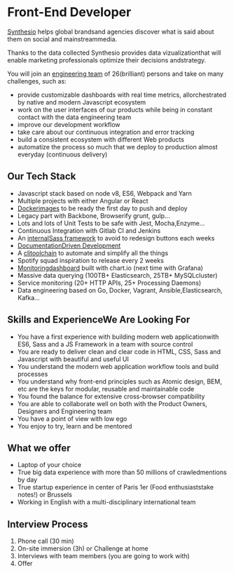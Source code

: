 # Front-End​ Developer

[Synthesio​](https://www.synthesio.com) ​helps​ ​global​ ​brands​ ​and​ ​agencies​ ​discover​ ​what​ ​is​ ​said​ ​about​ ​them​ ​on​ ​social​ ​and mainstream​ ​media.

Thanks​ ​to​ ​the​ ​data​ ​collected​ ​Synthesio​ ​provides​ ​data​ ​vizualization​ ​that​ ​will​ ​enable​ ​marketing professionals​ ​optimize​ ​their​ ​decisions​
​and​ ​strategy.

You​ ​will​ ​join​ ​an​ ​[engineering​ ​team](https://twitter.com/synthesio_tech)​ ​of​ ​26​ ​(brilliant)​ ​persons​ ​and​ ​take​ ​on​ ​many​ ​challenges, such​ ​as:

* provide​ ​customizable​ ​dashboards​ ​with​ ​real​ ​time​ ​metrics,​ ​all​ ​orchestrated​ ​by​ ​native and​ ​modern​ ​Javascript​ ​ecosystem
* work​ ​on​ ​the​ ​user​ ​interfaces​ ​of​ ​our​ ​products​ ​while​ ​being​ ​in​ ​constant​ ​contact​ ​with​ ​the data​ ​engineering​ ​team
* improve​ ​our​ ​development​ ​workflow
* take​ ​care​ ​about​ ​our​ ​continuous​ ​integration​ ​and​ ​error​ ​tracking
* build​ ​a​ ​consistent​ ​ecosystem​ ​with​ ​different​ ​Web​ ​products
* automatize​ ​the​ ​process​ ​so​ ​much​ ​that​ ​we​ ​deploy​ ​to​ ​production​ ​almost​ ​everyday (continuous​ ​delivery)

## Our Tech Stack

* Javascript​ ​stack​ ​based​ ​on​ ​node​ ​v8,​ ​ES6,​ ​Webpack​ ​and​ ​Yarn
* Multiple​ ​projects​ ​with​ ​either​ ​Angular​ ​or​ ​React
* [Docker​ ​images](https://drive.google.com/file/d/0B2lq1kFAThDGWVNNQUxHcUVXazQ/view)​​ ​to​ ​be​ ​ready​ ​the​ ​first​ ​day​ ​to​ ​push​ ​and​ ​deploy
* Legacy​ ​part​ ​with​ ​Backbone,​ ​Browserify​ ​grunt,​ ​gulp...
* Lots​ ​and​ ​lots​ ​of​ ​Unit​ ​Tests​ ​to​ ​be​ ​safe​ ​with​ ​Jest,​ ​Mocha,​ ​Enzyme...
* Continuous​ ​Integration​ ​with​ ​Gitlab​ ​CI​ ​and​ ​Jenkins
* An​ ​​[internal​ ​Sass​ ​framework](https://drive.google.com/file/d/0B2lq1kFAThDGeU11U0JkSnpjXzg/view)​​ ​to​ ​avoid​ ​to​ ​redesign​ ​buttons​ ​each​ ​weeks
* [Documentation​ ​Driven​ ​Development](https://drive.google.com/file/d/0B2lq1kFAThDGblpVcWRjdkt0ZWM/view)
* A​ ​​[cli​ ​toolchain​​](https://drive.google.com/file/d/0B2lq1kFAThDGN2Frd0NGR0RaTG8/view) ​to​ ​automate​ ​and​ ​simplify​ ​all​ ​the​ ​things
* Spotify​ ​squad​ ​inspiration​ ​to​ ​release​ ​every​ ​2​ ​weeks
* [Monitoring​ ​dashboard​​](https://drive.google.com/file/d/0B2lq1kFAThDGOS1ZUTJibVEwak0/view) ​built​ ​with​ ​chart.io​ ​(next​ ​time​ ​with​ ​Grafana)
* Massive​ ​data​ ​querying​ ​(100TB+​ ​Elasticsearch,​ ​25TB+​ ​MySQL​ ​cluster)
* Service​ ​monitoring​ ​(20+​ ​HTTP​ ​APIs,​ ​25+​ ​Processing​ ​Daemons)
* Data​ ​engineering​ ​based​ ​on​ ​Go,​ ​Docker,​ ​Vagrant,​ ​Ansible,​ ​Elasticsearch,​ ​Kafka...

## Skills​ ​and​ ​Experience​ ​We​ ​Are​ ​Looking​ ​For

* You​ ​have​ ​a​ ​first​ ​experience​ ​with​ ​building​ ​modern​ ​web​ ​application​ ​with​ ​ES6,​ ​Sass and a JS Framework​ ​in​ ​a​ ​team​ ​with​ ​source​ ​control
* You are ready to deliver clean and clear code in HTML, CSS, ​Sass and Javascript with beautiful and useful UI
* You understand the modern web application workflow tools and build processes
* You understand why front-end principles such as Atomic design, BEM, etc are the keys for modular, reusable and maintainable code
* You found the balance for extensive cross-browser compatibility
* You are able to collaborate well on both with the Product Owners, Designers and Engineering team
* You​ ​have​ ​a​ ​point​ ​of​ ​view​ ​with​ ​low​ ​ego
* You​ ​enjoy​ ​to​ ​try,​ ​learn​ ​and​ ​be​ ​mentored


## What​ ​we​ ​offer

* Laptop​ ​of​ ​your​ ​choice
* True​ ​big​ ​data​ ​experience​ ​with​ ​more​ ​than​ ​50​ ​millions​ ​of​ ​crawled​ ​mentions​ ​by​ ​day
* True​ ​startup​ ​experience​ ​in​ ​center​ ​of​ ​Paris​ ​1er​ ​(Food​ ​enthusiasts​ ​take​ ​notes!)​ ​or Brussels
* Working​ ​in​ ​English​ ​with​ ​a​ ​multi-disciplinary​ ​international​ ​team

## Interview​ ​Process

1. Phone​ ​call​ ​(30​ ​min)
2. On-site​ ​immersion​ ​(3h)​ ​or​ ​Challenge​ ​at​ ​home
3. Interviews​ ​with​ ​team​ ​members​ ​(you​ ​are​ ​going​ ​to​ ​work​ ​with)
4. Offer

